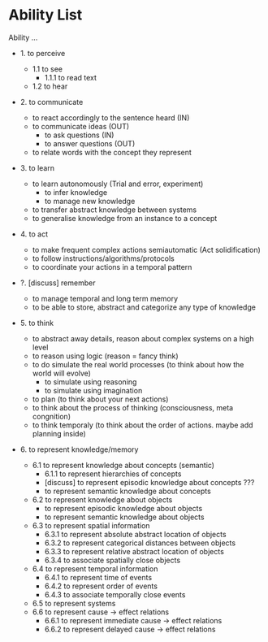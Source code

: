 <!-- 
When adding an ability, check if 
- it makes sense for a human, symbolic agent, and an LLM 
- a regular person would say that they have this ability if asked
- you are adding it in a correct place, make sure the children are extensions/specifications of the parent. Remember that this is not a tree of dependencies/components - don't add children abilties because they are required to do the parent ability. For example `ability to store produral knowledge` should not be under the `ability to act`, it is indeed required to act, but it's not an expansion of the `ability to act`.

tags:
- `explain` - please provide an example in the PR comment
- `invalid` - the entry is not formulated as an ability
- `remove` - the entry is not needed because it is invalid or unclear,it needs to be deleted or replaced

It's a good idea to reolve all the tags before merging a PR.
-->

# Ability List

Ability ...

- 1\. to perceive
  - 1.1 to see
    - 1.1.1 to read text
  - 1.2 to hear

- 2\. to communicate
  - to react accordingly to the sentence heard (IN)
    <!-- (This can be an instruction, a question, etc.) -->
  - to communicate ideas (OUT)
    - to ask questions (IN)
    - to answer questions (OUT)
  - to relate words with the concept they represent
    <!-- This ability is crucial to truly understand any sentence -->

- 3\. to learn
  - to learn autonomously (Trial and error, experiment)
    - to infer knowledge
    - to manage new knowledge
  - to transfer abstract knowledge between systems
  - to generalise knowledge from an instance to a concept

- 4\. to act
  - to make frequent complex actions semiautomatic (Act solidification)
  - to follow instructions/algorithms/protocols
  - to coordinate your actions in a temporal pattern

- ?\. [discuss] remember
  - to manage temporal and long term memory
  - to be able to store, abstract and categorize any type of knowledge

- 5\. to think
  - to abstract away details, reason about complex systems on a high level
  <!-- - to make decisions -->
  - to reason using logic (reason = fancy think)
  - to do simulate the real world processes (to think about how the world will evolve)
    - to simulate using reasoning
    - to simulate using imagination
  - to plan (to think about your next actions)
  - to think about the process of thinking (consciousness, meta congnition)
  - to think temporaly (to think about the order of actions. maybe add planning inside)

- 6\. to represent knowledge/memory
  - 6.1 to represent knowledge about concepts (semantic)
    - 6.1.1 to represent hierarchies of concepts
    - [discuss] to represent episodic knowledge about concepts ???
    - to represent semantic knowledge about concepts
  - 6.2 to represent knowledge about objects
    - to represent episodic knowledge about objects
    - to represent semantic knowledge about objects
  - 6.3 to represent spatial information
    - 6.3.1 to represent absolute abstract location of objects
    - 6.3.2 to represent categorical distances between objects
    - 6.3.3 to represent relative abstract location of objects
    - 6.3.4 to associate spatially close objects
  - 6.4 to represent temporal information
    - 6.4.1 to represent time of events
    - 6.4.2 to represent order of events
    - 6.4.3 to associate temporally close events
  - 6.5 to represent systems
  - 6.6 to represent cause -> effect relations
    - 6.6.1 to represent immediate cause -> effect relations
    - 6.6.2 to represent delayed cause -> effect relations
